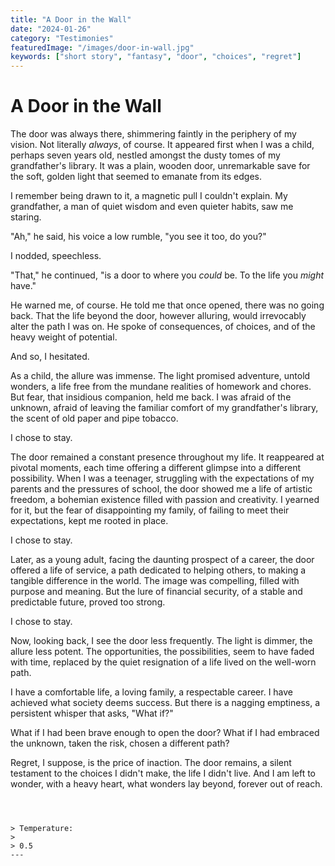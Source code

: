 ```yaml
---
title: "A Door in the Wall"
date: "2024-01-26"
category: "Testimonies"
featuredImage: "/images/door-in-wall.jpg"
keywords: ["short story", "fantasy", "door", "choices", "regret"]
---
```


# A Door in the Wall

The door was always there, shimmering faintly in the periphery of my vision. Not literally _always_, of course. It appeared first when I was a child, perhaps seven years old, nestled amongst the dusty tomes of my grandfather's library. It was a plain, wooden door, unremarkable save for the soft, golden light that seemed to emanate from its edges.

I remember being drawn to it, a magnetic pull I couldn't explain. My grandfather, a man of quiet wisdom and even quieter habits, saw me staring.

"Ah," he said, his voice a low rumble, "you see it too, do you?"

I nodded, speechless.

"That," he continued, "is a door to where you _could_ be. To the life you _might_ have."

He warned me, of course. He told me that once opened, there was no going back. That the life beyond the door, however alluring, would irrevocably alter the path I was on. He spoke of consequences, of choices, and of the heavy weight of potential.

And so, I hesitated.

As a child, the allure was immense. The light promised adventure, untold wonders, a life free from the mundane realities of homework and chores. But fear, that insidious companion, held me back. I was afraid of the unknown, afraid of leaving the familiar comfort of my grandfather's library, the scent of old paper and pipe tobacco.

I chose to stay.

The door remained a constant presence throughout my life. It reappeared at pivotal moments, each time offering a different glimpse into a different possibility. When I was a teenager, struggling with the expectations of my parents and the pressures of school, the door showed me a life of artistic freedom, a bohemian existence filled with passion and creativity. I yearned for it, but the fear of disappointing my family, of failing to meet their expectations, kept me rooted in place.

I chose to stay.

Later, as a young adult, facing the daunting prospect of a career, the door offered a life of service, a path dedicated to helping others, to making a tangible difference in the world. The image was compelling, filled with purpose and meaning. But the lure of financial security, of a stable and predictable future, proved too strong.

I chose to stay.

Now, looking back, I see the door less frequently. The light is dimmer, the allure less potent. The opportunities, the possibilities, seem to have faded with time, replaced by the quiet resignation of a life lived on the well-worn path.

I have a comfortable life, a loving family, a respectable career. I have achieved what society deems success. But there is a nagging emptiness, a persistent whisper that asks, "What if?"

What if I had been brave enough to open the door? What if I had embraced the unknown, taken the risk, chosen a different path?

Regret, I suppose, is the price of inaction. The door remains, a silent testament to the choices I didn't make, the life I didn't live. And I am left to wonder, with a heavy heart, what wonders lay beyond, forever out of reach.

```



> Temperature:
>
> 0.5
---

```

